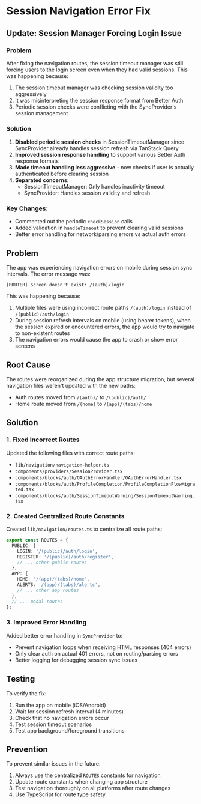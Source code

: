 # Session Navigation Error Fix

## Update: Session Manager Forcing Login Issue

### Problem
After fixing the navigation routes, the session timeout manager was still forcing users to the login screen even when they had valid sessions. This was happening because:
1. The session timeout manager was checking session validity too aggressively
2. It was misinterpreting the session response format from Better Auth
3. Periodic session checks were conflicting with the SyncProvider's session management

### Solution
1. **Disabled periodic session checks** in SessionTimeoutManager since SyncProvider already handles session refresh via TanStack Query
2. **Improved session response handling** to support various Better Auth response formats
3. **Made timeout handling less aggressive** - now checks if user is actually authenticated before clearing session
4. **Separated concerns**:
   - SessionTimeoutManager: Only handles inactivity timeout
   - SyncProvider: Handles session validity and refresh

### Key Changes:
- Commented out the periodic `checkSession` calls
- Added validation in `handleTimeout` to prevent clearing valid sessions
- Better error handling for network/parsing errors vs actual auth errors

## Problem
The app was experiencing navigation errors on mobile during session sync intervals. The error message was:
```
[ROUTER] Screen doesn't exist: /(auth)/login
```

This was happening because:
1. Multiple files were using incorrect route paths `/(auth)/login` instead of `/(public)/auth/login`
2. During session refresh intervals on mobile (using bearer tokens), when the session expired or encountered errors, the app would try to navigate to non-existent routes
3. The navigation errors would cause the app to crash or show error screens

## Root Cause
The routes were reorganized during the app structure migration, but several navigation files weren't updated with the new paths:
- Auth routes moved from `/(auth)/` to `/(public)/auth/`
- Home route moved from `/(home)` to `/(app)/(tabs)/home`

## Solution

### 1. Fixed Incorrect Routes
Updated the following files with correct route paths:
- `lib/navigation/navigation-helper.ts`
- `components/providers/SessionProvider.tsx`
- `components/blocks/auth/OAuthErrorHandler/OAuthErrorHandler.tsx`
- `components/blocks/auth/ProfileCompletion/ProfileCompletionFlowMigrated.tsx`
- `components/blocks/auth/SessionTimeoutWarning/SessionTimeoutWarning.tsx`

### 2. Created Centralized Route Constants
Created `lib/navigation/routes.ts` to centralize all route paths:
```typescript
export const ROUTES = {
  PUBLIC: {
    LOGIN: '/(public)/auth/login',
    REGISTER: '/(public)/auth/register',
    // ... other public routes
  },
  APP: {
    HOME: '/(app)/(tabs)/home',
    ALERTS: '/(app)/(tabs)/alerts',
    // ... other app routes
  },
  // ... modal routes
};
```

### 3. Improved Error Handling
Added better error handling in `SyncProvider` to:
- Prevent navigation loops when receiving HTML responses (404 errors)
- Only clear auth on actual 401 errors, not on routing/parsing errors
- Better logging for debugging session sync issues

## Testing
To verify the fix:
1. Run the app on mobile (iOS/Android)
2. Wait for session refresh interval (4 minutes)
3. Check that no navigation errors occur
4. Test session timeout scenarios
5. Test app background/foreground transitions

## Prevention
To prevent similar issues in the future:
1. Always use the centralized `ROUTES` constants for navigation
2. Update route constants when changing app structure
3. Test navigation thoroughly on all platforms after route changes
4. Use TypeScript for route type safety